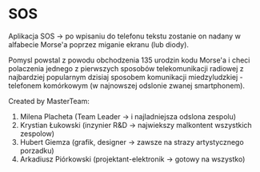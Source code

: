 # SOS
Aplikacja SOS -> po wpisaniu do telefonu tekstu zostanie on nadany w alfabecie Morse'a poprzez miganie ekranu (lub diody).

Pomysl powstal z powodu obchodzenia 135 urodzin kodu Morse'a i checi polaczenia jednego z pierwszych sposobów telekomunikacji radiowej z najbardziej popularnym dzisiaj sposobem komunikacji miedzyludzkiej - telefonem komórkowym (w najnowszej odslonie zwanej smartphonem).

Created by MasterTeam:
1. Milena Placheta (Team Leader -> i najladniejsza odslona zespolu)
2. Krystian Łukowski (inzynier R&D -> najwiekszy malkontent wszystkich zespolow)
3. Hubert Giemza (grafik, designer -> zawsze na strazy artystycznego porzadku)
4. Arkadiusz Piórkowski (projektant-elektronik -> gotowy na wszystko)
